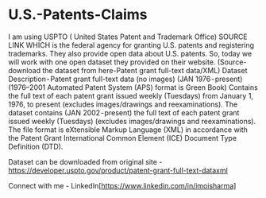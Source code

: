 # U.S.-Patents-Claims
I am using USPTO ( United States Patent and Trademark Office) SOURCE LINK WHICH is the federal agency for granting U.S. patents and registering trademarks. They also provide open data about U.S. patents. So, today we will work with one open dataset they provided on their website. (Source- download the dataset from here-Patent grant full-text data/XML) Dataset Description - Patent grant full-text data (no images) (JAN 1976 - present) (1976–2001 Automated Patent System (APS) format is Green Book) Contains the full text of each patent grant issued weekly (Tuesdays) from January 1, 1976, to present (excludes images/drawings and reexaminations). The dataset contains (JAN 2002 - present) the full text of each patent grant issued weekly (Tuesdays) (excludes images/drawings and reexaminations). The file format is eXtensible Markup Language (XML) in accordance with the Patent Grant International Common Element (ICE) Document Type Definition (DTD).

Dataset can be downloaded from original site - https://developer.uspto.gov/product/patent-grant-full-text-dataxml

Connect with me - LinkedIn[https://www.linkedin.com/in/imoisharma]
